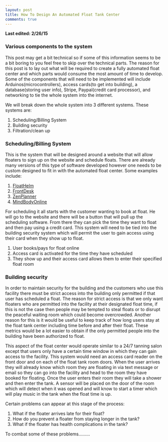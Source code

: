 ```yaml
---
layout: post
title: How To Design An Automated Float Tank Center
comments: true
---
```

<b> Last edited: 2/26/15 </b>

<h3>Various components to the system</h3>
This post may get a bit technical so if some of this information seems to be a bit boring to you feel free to skip over the technical parts.  
The reason for this post is to lay out what will be required to create a fully automated float center and which parts would consume the most amount of time to develop.  Some of the components that will need to be implemented will include Arduinos(microcontrollers), access cards(to get into building), a database(storing user info), Stripe, Paypal(credit card processor), and networking to tie the whole system into the internet.  

We will break down the whole system into 3 different systems. These systems are:
<ol>
    <li>Scheduling/Billing System</li>
    <li>Building security</li>
    <li>Filtration/clean up</li>
</ol>


<h3>Scheduling/Billing System</h3>
This is the system that will be designed around a website that will allow floaters to sign up on the website and schedule floats.  
There are already many versions of this type of software developed however one needs to be custom designed to fit in with the automated float center. Some examples include:
<ol>
    <li><a href="https://floathelm.com/" target="blank">FloatHelm</a></li>
    <li><a href="http://www.frontdeskhq.com/" target="blank">FrontDesk</a></li>
    <li><a href="http://zenplanner.com/" target="blank">ZenPlanner</a></li>
    <li><a href="https://www.mindbodyonline.com/" target="blank">MindBodyOnline</a></li>
</ol>
For scheduling it all starts with the customer wanting to book at float.  He will go to the website and there will be a button that will pull up the scheduling software.  From there they can pick the time they want to float and then pay using a credit card.  This system will need to be tied into the building security system which will permit the user to gain access using their card when they show up to float.  
<ol>
    <li>User books/pays for float online</li>
    <li>Access card is activated for the time they have scheduled</li>
    <li>They show up and their access card allows them to enter their specified float room</li>
</ol>


<h3>Building security</h3>
In order to maintain security for the building and the customers who use this facility there must be strict access into the building only permitted if that user has scheduled a float.
The reason for strict access is that we only want floaters who are permitted into the facility at their designated float time,  if this is not the case then people may be tempted to steal floats or to disrupt the peaceful waiting room which could become overcrowded.  Another reason for this is it would be useful to keep track of how long users stay at the float tank center including time before and after their float.  These metrics would be a lot easier to obtain if the only permitted people into the building have been authorized to float.

This aspect of the float center would operate similar to a 24/7 tanning salon except that users only have a certain time window in which they can gain access to the facility.  This system would need an access card reader on the front door and on each of the float tank room doors.  When the user arrives they will already know which room they are floating in via text message or email so they can go into the facility and head to the room they have booked for floating.  Once the user enters their room they will take a shower and then enter the tank.  A sensor will be placed on the door of the room which will detect when it was opened and will know to start a timer which will play music in the tank when the float time is up.  

Certain problems can appear at this stage of the process:
<ol>
    <li>What if the floater arrives late for their float?</li>
    <li>How do you prevent a floater from staying longer in the tank?</li>
    <li>What if the floater has health complications in the tank?</li>
</ol>

To combat some of these problems.........
